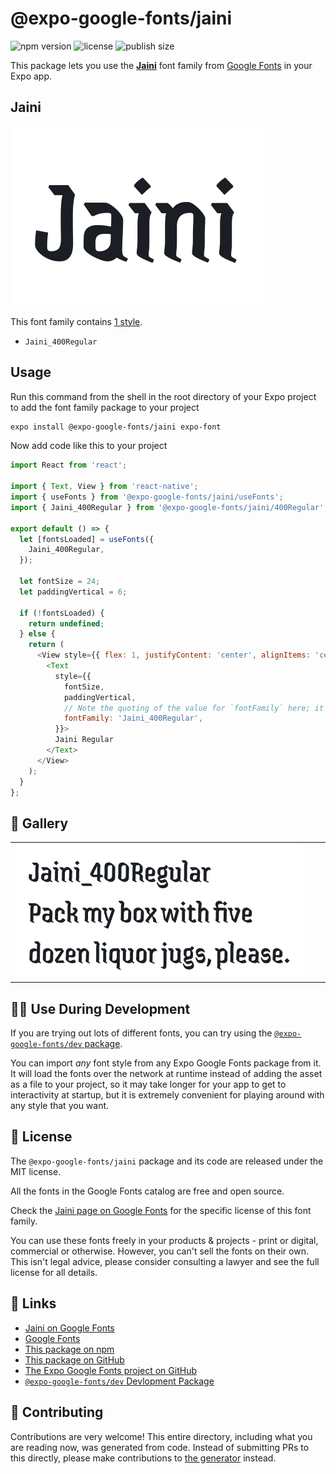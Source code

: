 # @expo-google-fonts/jaini

![npm version](https://flat.badgen.net/npm/v/@expo-google-fonts/jaini)
![license](https://flat.badgen.net/github/license/expo/google-fonts)
![publish size](https://flat.badgen.net/packagephobia/install/@expo-google-fonts/jaini)

This package lets you use the [**Jaini**](https://fonts.google.com/specimen/Jaini) font family from [Google Fonts](https://fonts.google.com/) in your Expo app.

## Jaini

![Jaini](./font-family.png)

This font family contains [1 style](#-gallery).

- `Jaini_400Regular`

## Usage

Run this command from the shell in the root directory of your Expo project to add the font family package to your project
```sh
expo install @expo-google-fonts/jaini expo-font
```

Now add code like this to your project
```js
import React from 'react';

import { Text, View } from 'react-native';
import { useFonts } from '@expo-google-fonts/jaini/useFonts';
import { Jaini_400Regular } from '@expo-google-fonts/jaini/400Regular';

export default () => {
  let [fontsLoaded] = useFonts({
    Jaini_400Regular,
  });

  let fontSize = 24;
  let paddingVertical = 6;

  if (!fontsLoaded) {
    return undefined;
  } else {
    return (
      <View style={{ flex: 1, justifyContent: 'center', alignItems: 'center' }}>
        <Text
          style={{
            fontSize,
            paddingVertical,
            // Note the quoting of the value for `fontFamily` here; it expects a string!
            fontFamily: 'Jaini_400Regular',
          }}>
          Jaini Regular
        </Text>
      </View>
    );
  }
};

```

## 🔡 Gallery


||||
|-|-|-|
|![Jaini_400Regular](.//400Regular/Jaini_400Regular.ttf.png)||||


## 👩‍💻 Use During Development

If you are trying out lots of different fonts, you can try using the [`@expo-google-fonts/dev` package](https://github.com/expo/google-fonts/tree/master/font-packages/dev#readme).

You can import *any* font style from any Expo Google Fonts package from it. It will load the fonts
over the network at runtime instead of adding the asset as a file to your project, so it may take longer
for your app to get to interactivity at startup, but it is extremely convenient
for playing around with any style that you want.

## 📖 License

The `@expo-google-fonts/jaini` package and its code are released under the MIT license.

All the fonts in the Google Fonts catalog are free and open source.

Check the [Jaini page on Google Fonts](https://fonts.google.com/specimen/Jaini) for the specific license of this font family.

You can use these fonts freely in your products & projects - print or digital, commercial or otherwise. However, you can't sell the fonts on their own. This isn't legal advice, please consider consulting a lawyer and see the full license for all details.

## 🔗 Links

- [Jaini on Google Fonts](https://fonts.google.com/specimen/Jaini)
- [Google Fonts](https://fonts.google.com/)
- [This package on npm](https://www.npmjs.com/package/@expo-google-fonts/jaini)
- [This package on GitHub](https://github.com/expo/google-fonts/tree/master/font-packages/jaini)
- [The Expo Google Fonts project on GitHub](https://github.com/expo/google-fonts)
- [`@expo-google-fonts/dev` Devlopment Package](https://github.com/expo/google-fonts/tree/master/font-packages/dev)

## 🤝 Contributing

Contributions are very welcome! This entire directory, including what you are reading now, was generated from code. Instead of submitting PRs to this directly, please make contributions to [the generator](https://github.com/expo/google-fonts/tree/master/packages/generator) instead.
